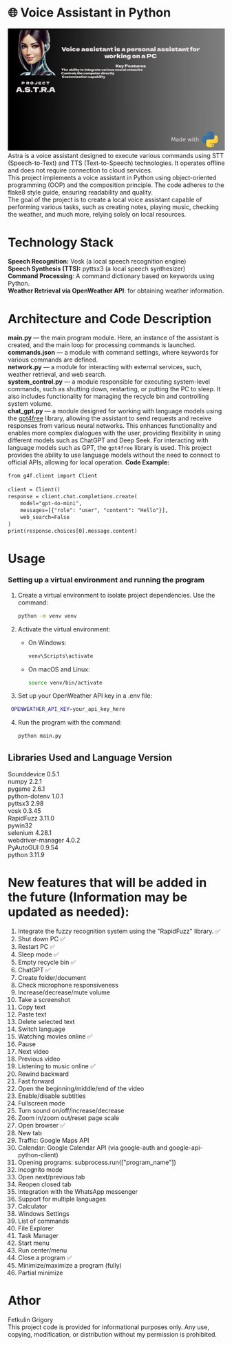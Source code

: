# 🌐 Voice Assistant in Python
![](img/Banner.png)
Astra is a voice assistant designed to execute various commands using STT (Speech-to-Text) and TTS (Text-to-Speech) technologies. It operates offline and does not require connection to cloud services.<br />
This project implements a voice assistant in Python using object-oriented programming (OOP) and the composition principle. The code adheres to the flake8 style guide, ensuring readability and quality.<br />
The goal of the project is to create a local voice assistant capable of performing various tasks, such as creating notes, playing music, checking the weather, and much more, relying solely on local resources.<br />
# Technology Stack
**Speech Recognition:**  Vosk (a local speech recognition engine)<br />
**Speech Synthesis (TTS):** pyttsx3 (a local speech synthesizer)<br />
**Command Processing**: A command dictionary based on keywords using Python. <br />
**Weather Retrieval via OpenWeather API**: for obtaining weather information.<br /> 

# Architecture and Code Description
**main.py** — the main program module. Here, an instance of the assistant is created, and the main loop for processing commands is launched.<br />
**commands.json** — a module with command settings, where keywords for various commands are defined.<br />
**network.py** — a module for interacting with external services, such, weather retrieval, and web search.<br />
**system_control.py** —  a module responsible for executing system-level commands, such as shutting down, restarting, or putting the PC to sleep. It also includes functionality for managing the recycle bin and controlling system volume.<br />
**chat_gpt.py** —   a module designed for working with language models using the  [gpt4free](https://github.com/xtekky/gpt4free) library, allowing the assistant to send requests and receive responses from various neural networks. This enhances functionality and enables more complex dialogues with the user, providing flexibility in using different models such as ChatGPT and Deep Seek. For interacting with language models such as GPT, the `gpt4free` library is used. This project provides the ability to use language models without the need to connect to official APIs, allowing for local operation.
**Code Example:**
```
from g4f.client import Client

client = Client()
response = client.chat.completions.create(
    model="gpt-4o-mini",
    messages=[{"role": "user", "content": "Hello"}],
    web_search=False
)
print(response.choices[0].message.content)
```
# Usage
### Setting up a virtual environment and running the program

1. Create a virtual environment to isolate project dependencies.
   Use the command:
   ```bash
   python -m venv venv
   ```

2. Activate the virtual environment:
   - On Windows:
     ```bash
     venv\Scripts\activate
     ```
   - On macOS and Linux:
     ```bash
     source venv/bin/activate
     ```
3. Set up your OpenWeather API key in a .env file:
  ```bash
   OPENWEATHER_API_KEY=your_api_key_here
```


4. Run the program with the command:
   ```bash
   python main.py
   ```

## Libraries Used and Language Version
Sounddevice 0.5.1<br />
numpy 2.2.1  <br />
pygame 2.6.1 <br />
python-dotenv 1.0.1 <br />
pyttsx3 2.98  <br />
vosk 0.3.45  <br />
RapidFuzz 3.11.0 <br />
pywin32 <br />
selenium 4.28.1 <br />
webdriver-manager 4.0.2 <br />
PyAutoGUI 0.9.54 <br />
python 3.11.9  <br />

# New features that will be added in the future (Information may be updated as needed):
1. Integrate the fuzzy recognition system using the "RapidFuzz" library.  ✅
2. Shut down PC  ✅
3. Restart PC ✅ 
4. Sleep mode  ✅
5. Empty recycle bin ✅
6. ChatGPT ✅
7. Create folder/document
8. Check microphone responsiveness  
9. Increase/decrease/mute volume  
10. Take a screenshot
11. Copy text
12. Paste text
13. Delete selected text
14. Switch language
15. Watching movies online ✅
16. Pause
17. Next video
18. Previous video
19. Listening to music online ✅
20. Rewind backward
21. Fast forward
22. Open the beginning/middle/end of the video
23. Enable/disable subtitles
24. Fullscreen mode
25. Turn sound on/off/increase/decrease
26. Zoom in/zoom out/reset page scale
27. Open browser ✅
28. New tab
29. Traffic: Google Maps API
30. Calendar: Google Calendar API (via google-auth and google-api-python-client)
31. Opening programs: subprocess.run(["program_name"])
32. Incognito mode
33. Open next/previous tab
34. Reopen closed tab
35. Integration with the WhatsApp messenger  
36. Support for multiple languages
37. Calculator
38. Windows Settings
39. List of commands
40. File Explorer
41. Task Manager
42. Start menu
43. Run center/menu
44. Close a program ✅
45. Minimize/maximize a program (fully)
46. Partial minimize

# Athor
Fetkulin Grigory <br />
This project code is provided for informational purposes only. Any use, copying, modification, or distribution without my permission is prohibited. <br />
